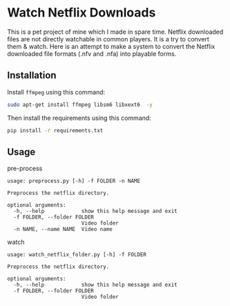 # Watch Netflix Downloads

This is a pet project of mine which I made in spare time.
Netflix downloaded files are not directly watchable in common players.
It is a try to convert them & watch.
Here is an attempt to make a system to convert the Netflix downloaded file formats (.nfv and .nfa) into playable forms.


## Installation

Install `ffmpeg` using this command:
```bash
sudo apt-get install ffmpeg libsm6 libxext6  -y
```

Then install the requirements using this command:
```bash
pip install -r requirements.txt
```

## Usage

pre-process
```
usage: preprocess.py [-h] -f FOLDER -n NAME

Preprocess the netflix directory.

optional arguments:
  -h, --help            show this help message and exit
  -f FOLDER, --folder FOLDER
                        Video folder
  -n NAME, --name NAME  Video name
```

watch
```
usage: watch_netflix_folder.py [-h] -f FOLDER

Preprocess the netflix directory.

optional arguments:
  -h, --help            show this help message and exit
  -f FOLDER, --folder FOLDER
                        Video folder
```
